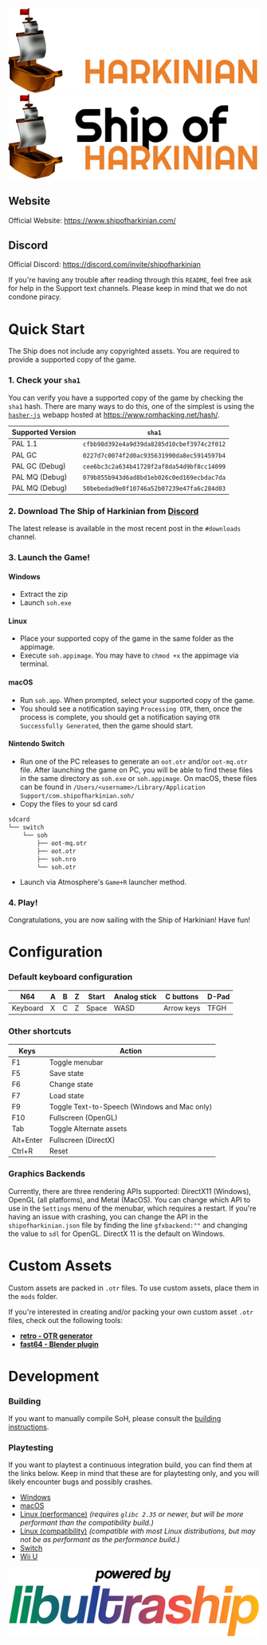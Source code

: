 ![Ship of Harkinian](docs/shiptitle.darkmode.png#gh-dark-mode-only)
![Ship of Harkinian](docs/shiptitle.lightmode.png#gh-light-mode-only)

## Website

Official Website: https://www.shipofharkinian.com/

## Discord

Official Discord: https://discord.com/invite/shipofharkinian

If you're having any trouble after reading through this `README`, feel free ask for help in the Support text channels. Please keep in mind that we do not condone piracy.

# Quick Start

The Ship does not include any copyrighted assets.  You are required to provide a supported copy of the game.

### 1. Check your `sha1`
You can verify you have a supported copy of the game by checking the `sha1` hash. There are many ways to do this, one of the simplest is using the [`hasher-js`](https://github.com/snarfblam/hasher-js) webapp hosted at https://www.romhacking.net/hash/.

| Supported Version | `sha1` |
| - | - |
| PAL 1.1 | `cfbb98d392e4a9d39da8285d10cbef3974c2f012` |
| PAL GC | `0227d7c0074f2d0ac935631990da8ec5914597b4` |
| PAL GC (Debug) | `cee6bc3c2a634b41728f2af8da54d9bf8cc14099` |
| PAL MQ (Debug) | `079b855b943d6ad8bd1eb026c0ed169ecbdac7da` |
| PAL MQ (Debug) | `50bebedad9e0f10746a52b07239e47fa6c284d03` | 

### 2. Download The Ship of Harkinian from [Discord](https://discord.com/invite/shipofharkinian)
The latest release is available in the most recent post in the `#downloads` channel.

### 3. Launch the Game!
#### Windows
* Extract the zip
* Launch `soh.exe`

#### Linux
* Place your supported copy of the game in the same folder as the appimage.
* Execute `soh.appimage`.  You may have to `chmod +x` the appimage via terminal.

#### macOS
* Run `soh.app`. When prompted, select your supported copy of the game.
* You should see a notification saying `Processing OTR`, then, once the process is complete, you should get a notification saying `OTR Successfully Generated`, then the game should start.

#### Nintendo Switch
* Run one of the PC releases to generate an `oot.otr` and/or `oot-mq.otr` file. After launching the game on PC, you will be able to find these files in the same directory as `soh.exe` or `soh.appimage`. On macOS, these files can be found in `/Users/<username>/Library/Application Support/com.shipofharkinian.soh/`
* Copy the files to your sd card
```
sdcard
└── switch
    └── soh
        ├── oot-mq.otr
        ├── oot.otr
        ├── soh.nro
        └── soh.otr
```
* Launch via Atmosphere's `Game+R` launcher method.

### 4. Play!

Congratulations, you are now sailing with the Ship of Harkinian! Have fun!

# Configuration

### Default keyboard configuration
| N64 | A | B | Z | Start | Analog stick | C buttons | D-Pad |
| - | - | - | - | - | - | - | - |
| Keyboard | X | C | Z | Space | WASD | Arrow keys | TFGH |

### Other shortcuts
| Keys | Action |
| - | - |
| F1 | Toggle menubar |
| F5 | Save state |
| F6 | Change state |
| F7 | Load state |
| F9 | Toggle Text-to-Speech (Windows and Mac only) |
| F10 | Fullscreen (OpenGL) |
| Tab | Toggle Alternate assets |
| Alt+Enter | Fullscreen (DirectX) |
| Ctrl+R | Reset |

### Graphics Backends
Currently, there are three rendering APIs supported: DirectX11 (Windows), OpenGL (all platforms), and Metal (MacOS). You can change which API to use in the `Settings` menu of the menubar, which requires a restart.  If you're having an issue with crashing, you can change the API in the `shipofharkinian.json` file by finding the line `gfxbackend:""` and changing the value to `sdl` for OpenGL. DirectX 11 is the default on Windows.

# Custom Assets

Custom assets are packed in `.otr` files. To use custom assets, place them in the `mods` folder.

If you're interested in creating and/or packing your own custom asset `.otr` files, check out the following tools:
* [**retro - OTR generator**](https://github.com/HarbourMasters64/retro)
* [**fast64 - Blender plugin**](https://github.com/HarbourMasters/fast64)

# Development
### Building

If you want to manually compile SoH, please consult the [building instructions](docs/BUILDING.md).

### Playtesting
If you want to playtest a continuous integration build, you can find them at the links below. Keep in mind that these are for playtesting only, and you will likely encounter bugs and possibly crashes. 

* [Windows](https://nightly.link/HarbourMasters/Shipwright/workflows/generate-builds/develop/soh-windows.zip)
* [macOS](https://nightly.link/HarbourMasters/Shipwright/workflows/generate-builds/develop/soh-mac.zip)
* [Linux (performance)](https://nightly.link/HarbourMasters/Shipwright/workflows/generate-builds/develop/soh-linux-performance.zip) _(requires `glibc 2.35` or newer, but will be more performant than the compatibility build.)_
* [Linux (compatibility)](https://nightly.link/HarbourMasters/Shipwright/workflows/generate-builds/develop/soh-linux-compatiblity.zip) _(compatible with most Linux distributions, but may not be as performant as the performance build.)_
* [Switch](https://nightly.link/HarbourMasters/Shipwright/workflows/generate-builds/develop/soh-switch.zip)
* [Wii U](https://nightly.link/HarbourMasters/Shipwright/workflows/generate-builds/develop/soh-wiiu.zip)

<a href="https://github.com/Kenix3/libultraship/">
  <picture>
    <source media="(prefers-color-scheme: dark)" srcset="./docs/poweredbylus.darkmode.png">
    <img alt="Powered by libultraship" src="./docs/poweredbylus.lightmode.png">
  </picture>
</a>
